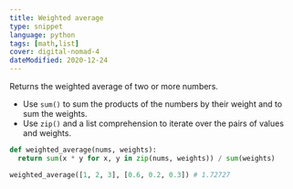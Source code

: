 ```yaml
---
title: Weighted average
type: snippet
language: python
tags: [math,list]
cover: digital-nomad-4
dateModified: 2020-12-24
---
```


Returns the weighted average of two or more numbers.

- Use `sum()` to sum the products of the numbers by their weight and to sum the weights.
- Use `zip()` and a list comprehension to iterate over the pairs of values and weights.

```py
def weighted_average(nums, weights):
  return sum(x * y for x, y in zip(nums, weights)) / sum(weights)

weighted_average([1, 2, 3], [0.6, 0.2, 0.3]) # 1.72727
```
